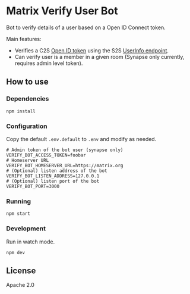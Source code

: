 # Matrix Verify User Bot

Bot to verify details of a user based on a Open ID Connect token.

Main features:

* Verifies a C2S [Open ID token](https://matrix.org/docs/spec/client_server/r0.6.1#id154)
  using the S2S [UserInfo endpoint](https://matrix.org/docs/spec/server_server/r0.1.4#openid).
* Can verify user is a member in a given room (Synapse only currently, requires admin level token).

## How to use

### Dependencies

```
npm install
```

### Configuration

Copy the default `.env.default` to `.env` and modify as needed.

```
# Admin token of the bot user (synapse only)
VERIFY_BOT_ACCESS_TOKEN=foobar
# Homeserver URL
VERIFY_BOT_HOMESERVER_URL=https://matrix.org
# (Optional) listen address of the bot
VERIFY_BOT_LISTEN_ADDRESS=127.0.0.1
# (Optional) listen port of the bot
VERIFY_BOT_PORT=3000
```

### Running

```
npm start
```

### Development

Run in watch mode.

```
npm dev
```

## License

Apache 2.0
